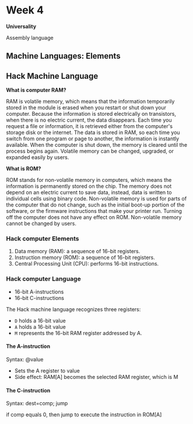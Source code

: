 # Week 4

**Universality**

Assembly language

## Machine Languages: Elements

## Hack Machine Language

**What is computer RAM?**

RAM is volatile memory, which means that the information temporarily stored in the module is erased when you restart or shut down your computer. Because the information is stored electrically on transistors, when there is no electric current, the data disappears. Each time you request a file or information, it is retrieved either from the computer's storage disk or the internet. The data is stored in RAM, so each time you switch from one program or page to another, the information is instantly available. When the computer is shut down, the memory is cleared until the process begins again. Volatile memory can be changed, upgraded, or expanded easily by users.

**What is ROM?**

ROM stands for non-volatile memory in computers, which means the information is permanently stored on the chip. The memory does not depend on an electric current to save data, instead, data is written to individual cells using binary code. Non-volatile memory is used for parts of the computer that do not change, such as the initial boot-up portion of the software, or the firmware instructions that make your printer run. Turning off the computer does not have any effect on ROM. Non-volatile memory cannot be changed by users.

### Hack computer Elements

1. Data memory (RAM): a sequence of 16-bit registers.
2. Instruction memory (ROM): a sequence of 16-bit registers.
3. Central Processing Unit (CPU): performs 16-bit instructions.

### Hack computer Language

+ 16-bit A-instructions
+ 16-bit C-instructions

The Hack machine language recognizes three registers:

- `D` holds a 16-bit value
- `A` holds a 16-bit value
- `M` represents the 16-bit RAM register addressed by A.

#### The A-instruction

Syntax: @value

- Sets the A register to value
- Side effect: RAM[A] becomes the selected RAM register, which is M

#### The C-instruction

Syntax: dest=comp; jump

if comp equals 0, then jump to execute the instruction in ROM[A]

